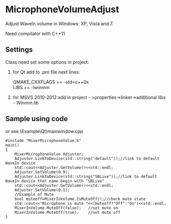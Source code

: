 MicrophoneVolumeAdjust
======================

Adjust WaveIn volume in Windows: XP, Vista and 7.

Need compilator with C++11.

## Settings

Class need set some options in project:

1.  for Qt add to .pro file next lines:

	QMAKE_CXXFLAGS += -std=c++0x  
	LIBS += -lwinmm

2.  for MSVS 2010-2012
add in project - >properties->linker->additional libs - Winmm.lib

##  Sample using code
or see  \Example\Qt\mainwindow.cpp 

	#include "MixerMicrophoneValue.h"
	main()
	{
		MixerMicrophoneValue Adjuster;
		Adjuster.LinkToDevice(std::string("default"));//link to default WaveIn device
		std::cout<<Adjuster.GetVolume()<<std::endl;
		Adjuster.SetVolume(0.9);
		Adjuster.LinkToDevice(std::string("SBLive"));//link to default WaveIn device that name begin with "SBLive"
		std::cout<<Adjuster.GetVolume()<<std::endl;
		Adjuster.SetVolume(0.1);
		//Example of Mute
		bool muteoff=MixerInVolume.IsMuteOff();//check mute state
		std::cout<<"Microphone is mute "<<(muteoff?"Off":"On")<<std::endl;
		MixerInVolume.MuteOff(false);	//set mute on
		MixerInVolume.MuteOff(true);	//set mute off
	}
